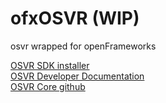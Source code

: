# ofxOSVR (WIP)
osvr wrapped for openFrameworks

[OSVR SDK installer](http://access.osvr.com/binary/osvr-sdk-installer)  
[OSVR Developer Documentation](https://github.com/OSVR/OSVR-Docs/blob/master/README.md)  
[OSVR Core github](https://github.com/OSVR/OSVR-Core)  
